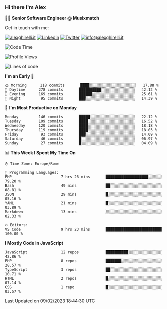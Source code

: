### Hi there I'm Alex

👨‍💻 __Senior Software Engineer @ Musixmatch__

Get in touch with me:

[![alexghirelli.it](https://img.shields.io/static/v1?label=alexghirelli.it&message=%20&color=red&logo=&style=flat-square&logoColor=white)](https://www.alexghirelli.it/)
[![Linkedin](https://img.shields.io/static/v1?label=Linkedin&message=%20&color=blue&logo=Linkedin&style=flat-square&logoColor=white)](https://linkedin.com/in/alexghirelli)
[![Twitter](https://img.shields.io/static/v1?label=Twitter&message=%20&color=blue&logo=Twitter&style=flat-square&logoColor=white)](https://twitter.com/alexGhirelli)
[![info@alexghirelli.it](https://img.shields.io/static/v1?label=info@alexghirelli.it&message=%20&color=red&logo=gmail&style=flat-square&logoColor=white)](mailto:info@alexghirelli.it)

<!--START_SECTION:waka-->
![Code Time](http://img.shields.io/badge/Code%20Time-7%2C320%20hrs%2048%20mins-blue)

![Profile Views](http://img.shields.io/badge/Profile%20Views-1-blue)

![Lines of code](https://img.shields.io/badge/From%20Hello%20World%20I%27ve%20Written-812%20Thousand%20lines%20of%20code-blue)

**I'm an Early 🐤** 

```text
🌞 Morning      118 commits       ████░░░░░░░░░░░░░░░░░░░░░   17.88 % 
🌆 Daytime      278 commits       ██████████░░░░░░░░░░░░░░░   42.12 % 
🌃 Evening      169 commits       ██████░░░░░░░░░░░░░░░░░░░   25.61 % 
🌙 Night         95 commits       ███░░░░░░░░░░░░░░░░░░░░░░   14.39 % 

```
📅 **I'm Most Productive on Monday** 

```text
Monday         146 commits       █████░░░░░░░░░░░░░░░░░░░░   22.12 % 
Tuesday        109 commits       ████░░░░░░░░░░░░░░░░░░░░░   16.52 % 
Wednesday      120 commits       ████░░░░░░░░░░░░░░░░░░░░░   18.18 % 
Thursday       119 commits       ████░░░░░░░░░░░░░░░░░░░░░   18.03 % 
Friday          93 commits       ███░░░░░░░░░░░░░░░░░░░░░░   14.09 % 
Saturday        46 commits       █░░░░░░░░░░░░░░░░░░░░░░░░   06.97 % 
Sunday          27 commits       █░░░░░░░░░░░░░░░░░░░░░░░░   04.09 % 

```


📊 **This Week I Spent My Time On** 

```text
⌚︎ Time Zone: Europe/Rome

💬 Programming Languages: 
PHP                      7 hrs 26 mins       ███████████████████░░░░░░   79.20 % 
Bash                     49 mins             ██░░░░░░░░░░░░░░░░░░░░░░░   08.81 % 
JSON                     29 mins             █░░░░░░░░░░░░░░░░░░░░░░░░   05.16 % 
YAML                     21 mins             █░░░░░░░░░░░░░░░░░░░░░░░░   03.89 % 
Markdown                 13 mins             ░░░░░░░░░░░░░░░░░░░░░░░░░   02.33 % 

🔥 Editors: 
VS Code                  9 hrs 23 mins       █████████████████████████   100.00 % 

```

**I Mostly Code in JavaScript** 

```text
JavaScript               12 repos            ██████████░░░░░░░░░░░░░░░   42.86 % 
PHP                      8 repos             ███████░░░░░░░░░░░░░░░░░░   28.57 % 
TypeScript               3 repos             ██░░░░░░░░░░░░░░░░░░░░░░░   10.71 % 
HTML                     2 repos             █░░░░░░░░░░░░░░░░░░░░░░░░   07.14 % 
CSS                      1 repo              █░░░░░░░░░░░░░░░░░░░░░░░░   03.57 % 

```



 Last Updated on 09/02/2023 18:44:30 UTC
<!--END_SECTION:waka-->
